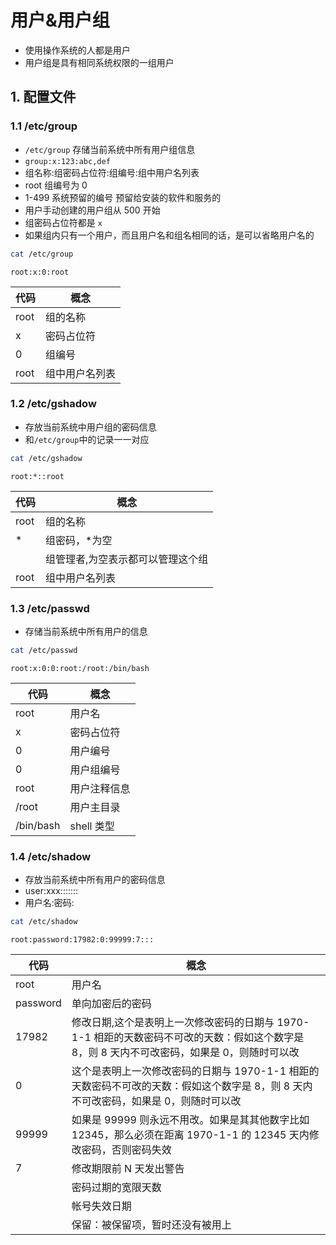 # 用户&用户组

- 使用操作系统的人都是用户
- 用户组是具有相同系统权限的一组用户

## 1. 配置文件

### 1.1 /etc/group

- `/etc/group` 存储当前系统中所有用户组信息
- `group:x:123:abc,def`
- 组名称:组密码占位符:组编号:组中用户名列表
- root 组编号为 0
- 1-499 系统预留的编号 预留给安装的软件和服务的
- 用户手动创建的用户组从 500 开始
- 组密码占位符都是 `x`
- 如果组内只有一个用户，而且用户名和组名相同的话，是可以省略用户名的

```bash
cat /etc/group
```

`root:x:0:root`

| 代码 | 概念           |
| ---- | -------------- |
| root | 组的名称       |
| x    | 密码占位符     |
| 0    | 组编号         |
| root | 组中用户名列表 |

### 1.2 /etc/gshadow

- 存放当前系统中用户组的密码信息
- 和`/etc/group`中的记录一一对应

```bash
cat /etc/gshadow
```

`root:*::root`

| 代码 | 概念                              |
| ---- | --------------------------------- |
| root | 组的名称                          |
| \*   | 组密码，\*为空                    |
|      | 组管理者,为空表示都可以管理这个组 |
| root | 组中用户名列表                    |

### 1.3 /etc/passwd

- 存储当前系统中所有用户的信息

```bash
cat /etc/passwd
```

`root:x:0:0:root:/root:/bin/bash`

| 代码      | 概念         |
| --------- | ------------ |
| root      | 用户名       |
| x         | 密码占位符   |
| 0         | 用户编号     |
| 0         | 用户组编号   |
| root      | 用户注释信息 |
| /root     | 用户主目录   |
| /bin/bash | shell 类型   |

### 1.4 /etc/shadow

- 存放当前系统中所有用户的密码信息
- user:xxx:::::::
- 用户名:密码:

```bash
cat /etc/shadow
```

`root:password:17982:0:99999:7:::`

| 代码     | 概念                                                                                                                                         |
| -------- | -------------------------------------------------------------------------------------------------------------------------------------------- |
| root     | 用户名                                                                                                                                       |
| password | 单向加密后的密码                                                                                                                             |
| 17982    | 修改日期,这个是表明上一次修改密码的日期与 1970-1-1 相距的天数密码不可改的天数：假如这个数字是 8，则 8 天内不可改密码，如果是 0，则随时可以改 |
| 0        | 这个是表明上一次修改密码的日期与 1970-1-1 相距的天数密码不可改的天数：假如这个数字是 8，则 8 天内不可改密码，如果是 0，则随时可以改          |
| 99999    | 如果是 99999 则永远不用改。如果是其其他数字比如 12345，那么必须在距离 1970-1-1 的 12345 天内修改密码，否则密码失效                           |
| 7        | 修改期限前 N 天发出警告                                                                                                                      |
|          | 密码过期的宽限天数                                                                                                                           |
|          | 帐号失效日期                                                                                                                                 |
|          | 保留：被保留项，暂时还没有被用上                                                                                                             |
